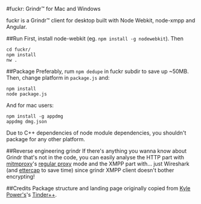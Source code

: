 #fuckr: Grindr™ for Mac and Windows

fuckr is a Grindr™ client for desktop built with Node Webkit, node-xmpp and Angular.

##Run
First, install node-webkit (eg. `npm install -g nodewebkit`). Then

    cd fuckr/
    npm install
    nw .

##Package
Preferably, rum `npm dedupe` in fuckr subdir to save up ~50MB. Then, change platform in `package.js` and:

    npm install
    node package.js

And for mac users: 

    npm install -g appdmg
    appdmg dmg.json

Due to C++ dependencies of node module dependencies, you shouldn't package for any other platform.

##Reverse engineering grindr
If there's anything you wanna know about Grindr that's not in the code, you can easily analyse the HTTP part with [mitmproxy](http://mitmproxy.org/)'s [regular proxy](https://mitmproxy.org/doc/modes.html) mode and the XMPP part with... just Wireshark (and [ettercap](http://www.kioptrix.com/blog/ettercap-command-line-basics/) to save time) since grindr XMPP client doesn't bother encrypting!


##Credits
Package structure and landing page originally copied from [Kyle Power's](https://twitter.com/mfkp/)'s [Tinder++](https://github.com/mfkp/tinderplusplus).
